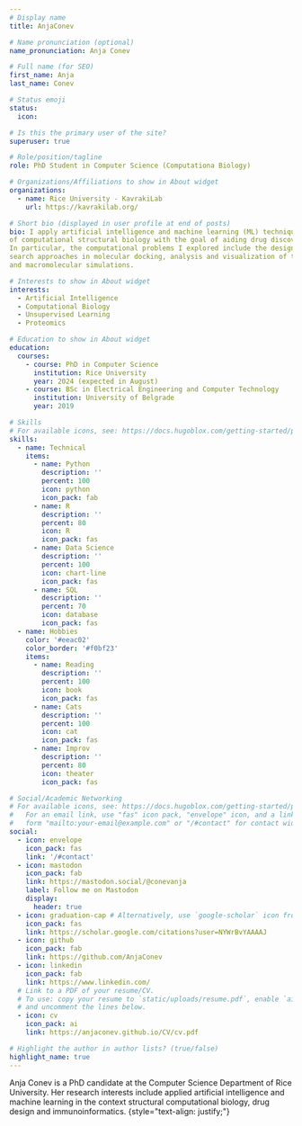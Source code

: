 ```yaml
---
# Display name
title: AnjaConev

# Name pronunciation (optional)
name_pronunciation: Anja Conev

# Full name (for SEO)
first_name: Anja
last_name: Conev

# Status emoji
status:
  icon:

# Is this the primary user of the site?
superuser: true

# Role/position/tagline
role: PhD Student in Computer Science (Computationa Biology)

# Organizations/Affiliations to show in About widget
organizations:
  - name: Rice University - KavrakiLab
    url: https://kavrakilab.org/

# Short bio (displayed in user profile at end of posts)
bio: I apply artificial intelligence and machine learning (ML) techniques to the problems in the field
of computational structural biology with the goal of aiding drug discovery. 
In particular, the computational problems I explored include the design of ML-driven molecular scoring functions,
search approaches in molecular docking, analysis and visualization of the data generated by biomolecular
and macromolecular simulations.

# Interests to show in About widget
interests:
  - Artificial Intelligence
  - Computational Biology
  - Unsupervised Learning
  - Proteomics

# Education to show in About widget
education:
  courses:
    - course: PhD in Computer Science
      institution: Rice University
      year: 2024 (expected in August)
    - course: BSc in Electrical Engineering and Computer Technology
      institution: University of Belgrade
      year: 2019

# Skills
# For available icons, see: https://docs.hugoblox.com/getting-started/page-builder/#icons
skills:
  - name: Technical
    items:
      - name: Python
        description: ''
        percent: 100
        icon: python
        icon_pack: fab
      - name: R
        description: ''
        percent: 80
        icon: R
        icon_pack: fas
      - name: Data Science
        description: ''
        percent: 100
        icon: chart-line
        icon_pack: fas
      - name: SQL
        description: ''
        percent: 70
        icon: database
        icon_pack: fas
  - name: Hobbies
    color: '#eeac02'
    color_border: '#f0bf23'
    items:
      - name: Reading
        description: ''
        percent: 100
        icon: book
        icon_pack: fas
      - name: Cats
        description: ''
        percent: 100
        icon: cat
        icon_pack: fas
      - name: Improv
        description: ''
        percent: 80
        icon: theater
        icon_pack: fas

# Social/Academic Networking
# For available icons, see: https://docs.hugoblox.com/getting-started/page-builder/#icons
#   For an email link, use "fas" icon pack, "envelope" icon, and a link in the
#   form "mailto:your-email@example.com" or "/#contact" for contact widget.
social:
  - icon: envelope
    icon_pack: fas
    link: '/#contact'
  - icon: mastodon
    icon_pack: fab
    link: https://mastodon.social/@conevanja
    label: Follow me on Mastodon
    display:
      header: true
  - icon: graduation-cap # Alternatively, use `google-scholar` icon from `ai` icon pack
    icon_pack: fas
    link: https://scholar.google.com/citations?user=NYWrBvYAAAAJ
  - icon: github
    icon_pack: fab
    link: https://github.com/AnjaConev
  - icon: linkedin
    icon_pack: fab
    link: https://www.linkedin.com/
  # Link to a PDF of your resume/CV.
  # To use: copy your resume to `static/uploads/resume.pdf`, enable `ai` icons in `params.yaml`,
  # and uncomment the lines below.
  - icon: cv
    icon_pack: ai
    link: https://anjaconev.github.io/CV/cv.pdf

# Highlight the author in author lists? (true/false)
highlight_name: true
---
```


Anja Conev is a PhD candidate at the Computer Science Department of Rice University. Her research interests include applied artificial intelligence and machine learning in the context structural computational biology, drug design and immunoinformatics.
{style="text-align: justify;"}
